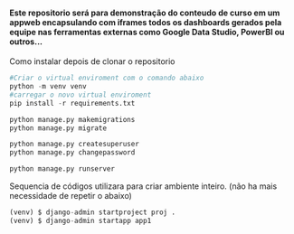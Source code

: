 #### Este repositorio será para demonstração do conteudo de curso em um appweb encapsulando com iframes todos os dashboards gerados pela equipe nas ferramentas externas como Google Data Studio, PowerBI ou outros...

Como instalar depois de clonar o repositorio

~~~python
#Criar o virtual enviroment com o comando abaixo
python -m venv venv
#carregar o novo virtual enviroment
pip install -r requirements.txt

python manage.py makemigrations
python manage.py migrate

python manage.py createsuperuser 
python manage.py changepassword

python manage.py runserver 
~~~


Sequencia de códigos utilizara para criar ambiente inteiro. 
(não ha mais necessidade de repetir o abaixo)

~~~python
(venv) $ django-admin startproject proj .
(venv) $ django-admin startapp app1 

~~~



